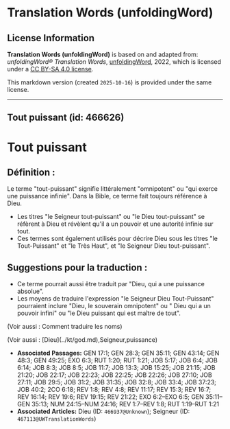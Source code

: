 # Translation Words (unfoldingWord)

## License Information

**Translation Words (unfoldingWord)** is based on and adapted from: _unfoldingWord® Translation Words_, [unfoldingWord](https://unfoldingword.org/utw), 2022, which is licensed under a [CC BY-SA 4.0 license](https://creativecommons.org/licenses/by-sa/4.0/legalcode.en).

This markdown version (created `2025-10-16`) is provided under the same license.



--------------------------------

## Tout puissant (id: 466626)

Tout puissant
=============

Définition :
------------

Le terme "tout\-puissant" signifie littéralement "omnipotent" ou "qui exerce une puissance infinie". Dans la Bible, ce terme fait toujours référence à Dieu.

* Les titres "le Seigneur tout\-puissant" ou "le Dieu tout\-puissant" se réfèrent à Dieu et révèlent qu'il a un pouvoir et une autorité infinie sur tout.
* Ces termes sont également utilisés pour décrire Dieu sous les titres "le Tout\-Puissant" et "le Très Haut", et "le Seigneur Dieu tout\-puissant".

Suggestions pour la traduction :
--------------------------------

* Ce terme pourrait aussi être traduit par "Dieu, qui a une puissance absolue".
* Les moyens de traduire l'expression "le Seigneur Dieu Tout\-Puissant" pourraient inclure "Dieu, le souverain omnipotent" ou " Dieu qui a un pouvoir infini" ou "le Dieu puissant qui est maître de tout".

(Voir aussi : Comment traduire les noms)

(Voir aussi : \[Dieu](../kt/god.md),Seigneur,puissance)

* **Associated Passages:** GEN 17:1; GEN 28:3; GEN 35:11; GEN 43:14; GEN 48:3; GEN 49:25; EXO 6:3; RUT 1:20; RUT 1:21; JOB 5:17; JOB 6:4; JOB 6:14; JOB 8:3; JOB 8:5; JOB 11:7; JOB 13:3; JOB 15:25; JOB 21:15; JOB 21:20; JOB 22:17; JOB 22:23; JOB 22:25; JOB 22:26; JOB 27:10; JOB 27:11; JOB 29:5; JOB 31:2; JOB 31:35; JOB 32:8; JOB 33:4; JOB 37:23; JOB 40:2; 2CO 6:18; REV 1:8; REV 4:8; REV 11:17; REV 15:3; REV 16:7; REV 16:14; REV 19:6; REV 19:15; REV 21:22; EXO 6:2–EXO 6:5; GEN 35:11–GEN 35:13; NUM 24:15–NUM 24:16; REV 1:7–REV 1:8; RUT 1:19–RUT 1:21
* **Associated Articles:** Dieu (ID: `466937@Unknown`); Seigneur (ID: `467113@UWTranslationWords`)

